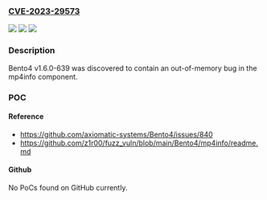 ### [CVE-2023-29573](https://cve.mitre.org/cgi-bin/cvename.cgi?name=CVE-2023-29573)
![](https://img.shields.io/static/v1?label=Product&message=n%2Fa&color=blue)
![](https://img.shields.io/static/v1?label=Version&message=n%2Fa&color=blue)
![](https://img.shields.io/static/v1?label=Vulnerability&message=n%2Fa&color=brighgreen)

### Description

Bento4 v1.6.0-639 was discovered to contain an out-of-memory bug in the mp4info component.

### POC

#### Reference
- https://github.com/axiomatic-systems/Bento4/issues/840
- https://github.com/z1r00/fuzz_vuln/blob/main/Bento4/mp4info/readme.md

#### Github
No PoCs found on GitHub currently.

